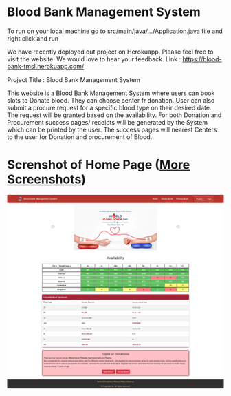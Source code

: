 # Blood Bank Management System

To run on your local machine go to src/main/java/.../Application.java file and right click and run

We have recently deployed out project on Herokuapp. 
Please feel free to visit the website. We would love to hear your feedback.
Link : https://blood-bank-tmsl.herokuapp.com/

Project Title : Blood Bank Management System

This website is a Blood Bank Management System where users can book slots to Donate blood. They can choose center fr donation. User can also submit a procure request for a specific blood type on their desired date. The request will be granted based on the availability. For both Donation and Procurement success pages/ receipts will be generated by the System which can be printed by the user. The success pages will nearest Centers to the user for Donation and procurement of Blood.


# Screnshot of Home Page ([More Screenshots](Screenshots:SCREENSHOTS.md))


![homepage](./screenshots/Home.png)

